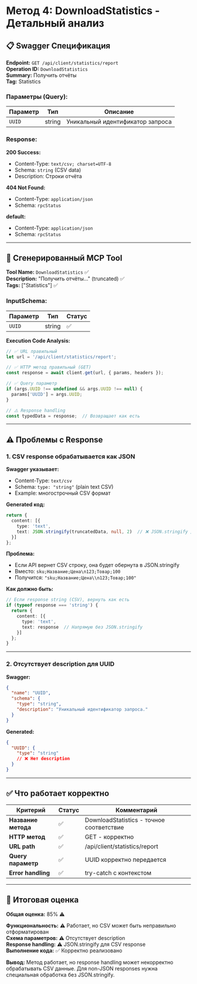 # Метод 4: DownloadStatistics - Детальный анализ

## 📋 Swagger Спецификация

**Endpoint:** `GET /api/client/statistics/report`  
**Operation ID:** `DownloadStatistics`  
**Summary:** Получить отчёты  
**Tag:** Statistics

### Параметры (Query):

| Параметр | Тип | Описание |
|----------|-----|----------|
| `UUID` | string | Уникальный идентификатор запроса |

### Response:

**200 Success:**
- Content-Type: `text/csv; charset=UTF-8`
- Schema: `string` (CSV data)
- Description: Строки отчёта

**404 Not Found:**
- Content-Type: `application/json`
- Schema: `rpcStatus`

**default:**
- Content-Type: `application/json`
- Schema: `rpcStatus`

---

## 🔧 Сгенерированный MCP Tool

**Tool Name:** `DownloadStatistics` ✅  
**Description:** "Получить отчёты..." (truncated) ✅  
**Tags:** ["Statistics"] ✅

### InputSchema:

| Параметр | Тип | Статус |
|----------|-----|--------|
| `UUID` | string | ✅ |

**Execution Code Analysis:**

```typescript
// ✅ URL правильный
let url = '/api/client/statistics/report';

// ✅ HTTP метод правильный (GET)
const response = await client.get(url, { params, headers });

// ✅ Query параметр
if (args.UUID !== undefined && args.UUID !== null) {
  params['UUID'] = args.UUID;
}

// ⚠️ Response handling
const typedData = response;  // Возвращает как есть
```

---

## ⚠️ Проблемы с Response

### 1. CSV response обрабатывается как JSON

**Swagger указывает:**
- Content-Type: `text/csv`
- Schema: `type: "string"` (plain text CSV)
- Example: многострочный CSV формат

**Generated код:**
```typescript
return {
  content: [{
    type: 'text',
    text: JSON.stringify(truncatedData, null, 2)  // ❌ JSON.stringify для CSV!
  }]
};
```

**Проблема:**
- Если API вернет CSV строку, она будет обернута в JSON.stringify
- Вместо: `sku;Название;Цена\n123;Товар;100`
- Получится: `"sku;Название;Цена\\n123;Товар;100"`

**Как должно быть:**
```typescript
// Если response string (CSV), вернуть как есть
if (typeof response === 'string') {
  return {
    content: [{
      type: 'text',
      text: response  // Напрямую без JSON.stringify
    }]
  };
}
```

---

### 2. Отсутствует description для UUID

**Swagger:**
```json
{
  "name": "UUID",
  "schema": {
    "type": "string",
    "description": "Уникальный идентификатор запроса."
  }
}
```

**Generated:**
```json
{
  "UUID": {
    "type": "string"
    // ❌ Нет description
  }
}
```

---

## ✅ Что работает корректно

| Критерий | Статус | Комментарий |
|----------|--------|-------------|
| **Название метода** | ✅ | DownloadStatistics - точное соответствие |
| **HTTP метод** | ✅ | GET - корректно |
| **URL path** | ✅ | /api/client/statistics/report |
| **Query параметр** | ✅ | UUID корректно передается |
| **Error handling** | ✅ | try-catch с контекстом |

---

## 🎯 Итоговая оценка

**Общая оценка:** 85% ⚠️

**Функциональность:** ⚠️ Работает, но CSV может быть неправильно отформатирован  
**Схема параметров:** ⚠️ Отсутствует description  
**Response handling:** ⚠️ JSON.stringify для CSV response  
**Выполнение кода:** ✅ Корректно реализовано

**Вывод:** Метод работает, но response handling может некорректно обрабатывать CSV данные. Для non-JSON responses нужна специальная обработка без JSON.stringify.

